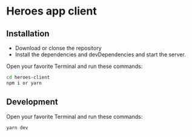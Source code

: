 # Heroes app client

## Installation
- Download or clonse the repository 
- Install the dependencies and devDependencies and start the server.

Open your favorite Terminal and run these commands:

```sh
cd heroes-client
npm i or yarn 
```

## Development

Open your favorite Terminal and run these commands:

```sh
yarn dev
```
